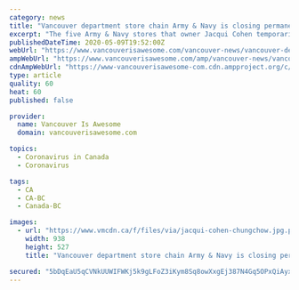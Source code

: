```yaml
---
category: news
title: "Vancouver department store chain Army & Navy is closing permanently"
excerpt: "The five Army & Navy stores that owner Jacqui Cohen temporarily closed on March 18 will never reopen, she announced May 9. She recently told Business in Vancouver that she expected a \"bloodbath\" in lost revenue when her stores reopened but did not hint that her venerable department-store chain could close forever."
publishedDateTime: 2020-05-09T19:52:00Z
webUrl: "https://www.vancouverisawesome.com/vancouver-news/vancouver-department-store-chai-army-navy-closing-permanentln-2338435"
ampWebUrl: "https://www.vancouverisawesome.com/amp/vancouver-news/vancouver-department-store-chai-army-navy-closing-permanentln-2338435"
cdnAmpWebUrl: "https://www-vancouverisawesome-com.cdn.ampproject.org/c/s/www.vancouverisawesome.com/amp/vancouver-news/vancouver-department-store-chai-army-navy-closing-permanentln-2338435"
type: article
quality: 60
heat: 60
published: false

provider:
  name: Vancouver Is Awesome
  domain: vancouverisawesome.com

topics:
  - Coronavirus in Canada
  - Coronavirus

tags:
  - CA
  - CA-BC
  - Canada-BC

images:
  - url: "https://www.vmcdn.ca/f/files/via/jacqui-cohen-chungchow.jpg.png;w=938;h=527;mode=crop"
    width: 938
    height: 527
    title: "Vancouver department store chain Army & Navy is closing permanently"

secured: "5bDqEaU5qCVNkUUWIFWKj5k9gLFoZ3iKym8Sq8owXxgEj387N4Gq5OPxQiAyxBSPNo8f+W/jW4vF+lQHvkKf3ux7DynWUx2pqWwecljAYAhsDr1t5nDslTPcmd7zSKMKsP+MKh3OQq9xXyo+NFAVncRdg/nVDmfyYjK++SzhPPRS/jEoF09eLpNerNSUSEa54DjoEarHz+pChSoUOzaB8ZZPMyNDanvoZTcLhaT+DQLhFu0vQTdi5jAy8JF2PWqE5j3JIfkkGID68Ll4X/AKsu/qCtXaAjWD6L2YOj9Zzvy2Ct8qNJDTPyGV9yvJHXYP;J+8Yt6ynRoFJJnE23imy/A=="
---
```



